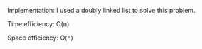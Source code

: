 Implementation:
    I used a doubly linked list to solve this problem.

Time efficiency:
    O(n)

Space efficiency:
    O(n)